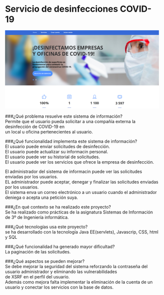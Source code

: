 # Servicio de desinfecciones COVID-19  
![alt text](https://github.com/dmarcob/desinfeccionCOVID/blob/main/images/index.png)

###¿Qué problema resuelve este sistema de información?  
 Permite que el usuario pueda solicitar a una compañía externa la desinfección de COVID-19 en   
 un local u oficina pertenecientes al usuario.  

###¿Qué funcionalidad implementa este sistema de información?  
 El usuario puede enviar solicitudes de desinfección.  
 El usuario puede actualizar su informacin personal.  
 El usuario puede ver su historial de solicitudes.  
 El usuario puede ver los servicios que ofrece la empresa de desinfección.  
 
 El administrador del sistema de informacin puede ver las solicitudes enviadas por los usuarios.  
 EL administrador puede aceptar, denegar y finalizar las solicitudes enviadas por los usuarios.  
 El sistema enva un correo electrónico a un usuario cuando el administrador deniega o acepta una petición suya.  
 
###¿En qué contexto se ha realizado este proyecto?  
 Se ha realizado como prácticas de la asignatura Sistemas de Información de 3º de Ingeniería informática.  
 
###¿Qué tecnologías usa este proyecto?  
 se ha desarrollado con la tecnología Java EE(servlets), Javascrip, CSS, html y SQL  
 
###¿Qué funcionalidad ha generado mayor dificultad?  
 La paginación de las solicitudes.  
 
###¿Qué aspectos se pueden mejorar?  
Se debe mejorar la seguridad del sistema reforzando la contraseña del usuario administrador y eliminando las vulnerabilidades  
de XSRF en el perfil del usuario.   
Además como mejora falta implementar la eliminación de la cuenta de un usuario y conectar los servicios con la base de datos.  

